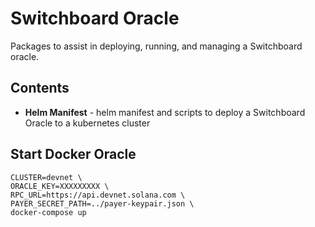 # Switchboard Oracle

Packages to assist in deploying, running, and managing a Switchboard oracle.

## Contents

- **Helm Manifest** - helm manifest and scripts to deploy a Switchboard Oracle to a kubernetes cluster

## Start Docker Oracle

```
CLUSTER=devnet \
ORACLE_KEY=XXXXXXXXX \
RPC_URL=https://api.devnet.solana.com \
PAYER_SECRET_PATH=../payer-keypair.json \
docker-compose up
```
